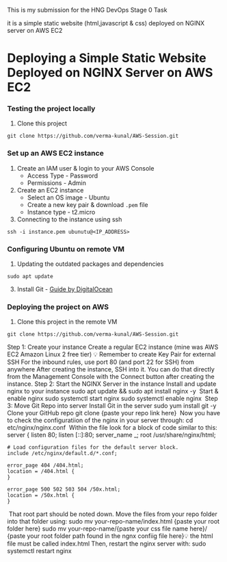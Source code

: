 This is my submission for the HNG DevOps Stage 0 Task

it is a simple static website (html,javascript & css) deployed on NGINX server on AWS EC2

# Deploying a Simple Static Website Deployed on NGINX Server on AWS EC2

### Testing the project locally

1. Clone this project
```
git clone https://github.com/verma-kunal/AWS-Session.git
```


### Set up an AWS EC2 instance

1. Create an IAM user & login to your AWS Console
    - Access Type - Password
    - Permissions - Admin
2. Create an EC2 instance
    - Select an OS image - Ubuntu
    - Create a new key pair & download `.pem` file
    - Instance type - t2.micro
3. Connecting to the instance using ssh
```
ssh -i instance.pem ubunutu@<IP_ADDRESS>
```

### Configuring Ubuntu on remote VM

1. Updating the outdated packages and dependencies
```
sudo apt update
```
3. Install Git - [Guide by DigitalOcean](https://www.digitalocean.com/community/tutorials/how-to-install-git-on-ubuntu-22-04) 


### Deploying the project on AWS

1. Clone this project in the remote VM
```
git clone https://github.com/verma-kunal/AWS-Session.git
```

Step 1: Create your instance
Create a regular EC2 instance (mine was AWS EC2 Amazon Linux 2 free tier)
💡
Remember to create Key Pair for external SSH
For the inbound rules, use port 80 (and port 22 for SSH) from anywhere
After creating the instance, SSH into it. You can do that directly from the Management Console with the Connect button after creating the instance.
Step 2: Start the NGINX Server in the instance
Install and update nginx to your instance 
sudo apt update &&  sudo apt install nginx -y
​
Start & enable nginx
sudo systemctl start nginx
sudo systemctl enable nginx
​
Step 3: Move Git Repo into server
Install Git in the server
sudo yum install git -y
​
Clone your GitHub repo
git clone {paste your repo link here}
​
Now you have to check the configuratiion of the nginx in your server through:
cd etc/nginx/nginx.conf 
​
Within the file look for a block of code similar to this:
server {
    listen       80;
    listen       [::]:80;
    server_name  _;
    root         /usr/share/nginx/html;

    # Load configuration files for the default server block.
    include /etc/nginx/default.d/*.conf;

    error_page 404 /404.html;
    location = /404.html {
    }

    error_page 500 502 503 504 /50x.html;
    location = /50x.html {
    }
​
That root part should be noted down.
Move the files from your repo folder into that folder using:
sudo mv your-repo-name/index.html {paste your root folder here}
sudo mv your-repo-name/{paste your css file name here}/ {paste your root folder path found in the ngnx confiig file here}
​
💡
the html file must be called index.html
Then, restart the nginx server with:
sudo systemctl restart nginx